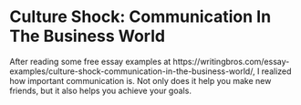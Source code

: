 <h1>Culture Shock: Communication In The Business World</h1>
After reading some free essay examples at https://writingbros.com/essay-examples/culture-shock-communication-in-the-business-world/, I realized how important communication is. Not only does it help you make new friends, but it also helps you achieve your goals.
